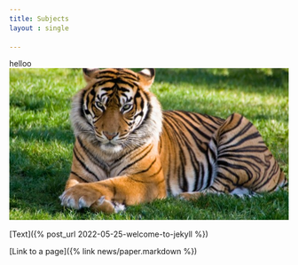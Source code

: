 ```yaml
---
title: Subjects
layout : single

---
```



helloo  
![big cat](/images/bigcat.jpg)

[Text]({% post_url 2022-05-25-welcome-to-jekyll %})  

[Link to a page]({% link news/paper.markdown %})